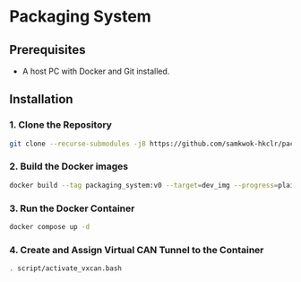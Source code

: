 # Packaging System

## Prerequisites

* A host PC with Docker and Git installed.

## Installation

### 1. Clone the Repository

```bash
git clone --recurse-submodules -j8 https://github.com/samkwok-hkclr/packaging_system
```

### 2. Build the Docker images

```bash
docker build --tag packaging_system:v0 --target=dev_img --progress=plain .
```

### 3. Run the Docker Container

```bash
docker compose up -d
```

### 4. Create and Assign Virtual CAN Tunnel to the Container

```bash
. script/activate_vxcan.bash
```
